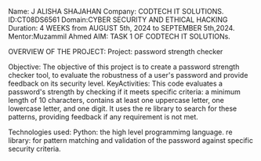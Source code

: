 Name: J ALISHA SHAJAHAN
Company: CODTECH IT SOLUTIONS.
ID:CT08DS6561
Domain:CYBER SECURITY AND ETHICAL HACKING
Duration:  4 WEEKS from AUGUST 5th, 2024 to SEPTEMBER 5th,2024.
Mentor:Muzammil Ahmed
AIM: TASK 1 OF CODTECH IT SOLUTIONs.

OVERVIEW OF THE PROJECT:
Project: password strength checker 


Objective:
The objective of this project is to create a password strength checker  tool, to evaluate the robustness of a user's password and provide feedback on its security level. 
KeyActivities:
This code evaluates a password's strength by checking if it meets specific criteria:
a minimum length of 10 characters, contains at least one uppercase letter, one lowercase letter, and one digit.
It uses the re library to search for these patterns, providing feedback if any requirement is not met.


Technologies used:
Python: the high level programmimg language.
re library: for pattern matching and validation of the password against specific security criteria.

